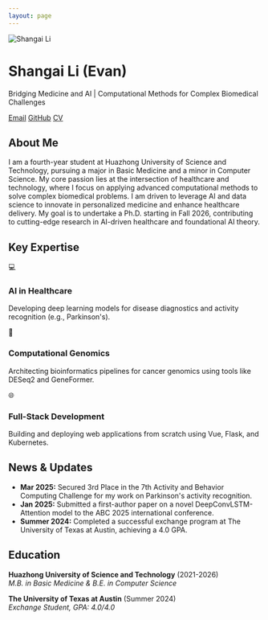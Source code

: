 ```yaml
---
layout: page
---
```


<!-- Hero Section -->
<div class="hero-section fade-in-section">
  <img src="{{ site.url }}/images/lishangai.jpg" alt="Shangai Li" class="floatpic">
  <h1 class="hero-name">Shangai Li (Evan)</h1>
  <p class="hero-tagline">Bridging Medicine and AI | Computational Methods for Complex Biomedical Challenges</p>
  <div class="hero-contact">
    <a href="mailto:{{ site.owner.email }}"><i class="fa fa-fw fa-at"></i> Email</a>
    <a href="https://github.com/{{ site.owner.github }}" target="_blank"><i class="fa fa-fw fa-github"></i> GitHub</a>
    <a href="{{ site.owner.cv }}" target="_blank"><i class="fa fa-fw fa-file-pdf-o"></i> CV</a>
  </div>
</div>

<div class="content-wrapper">

  <!-- About Me Section -->
  <div class="content-card fade-in-section">
    <h2><i class="fa fa-fw fa-user"></i> About Me</h2>
    <p>
      I am a fourth-year student at Huazhong University of Science and Technology, pursuing a major in Basic Medicine and a minor in Computer Science. My core passion lies at the intersection of healthcare and technology, where I focus on applying advanced computational methods to solve complex biomedical problems. I am driven to leverage AI and data science to innovate in personalized medicine and enhance healthcare delivery. My goal is to undertake a Ph.D. starting in Fall 2026, contributing to cutting-edge research in AI-driven healthcare and foundational AI theory.
    </p>
  </div>

  <!-- Key Expertise Section -->
  <div class="content-card fade-in-section">
    <h2><i class="fa fa-fw fa-star"></i> Key Expertise</h2>
    <div class="expertise-grid">
      <div class="expertise-item">
        <div class="icon">💻</div>
        <h3>AI in Healthcare</h3>
        <p>Developing deep learning models for disease diagnostics and activity recognition (e.g., Parkinson's).</p>
      </div>
      <div class="expertise-item">
        <div class="icon">🧬</div>
        <h3>Computational Genomics</h3>
        <p>Architecting bioinformatics pipelines for cancer genomics using tools like DESeq2 and GeneFormer.</p>
      </div>
      <div class="expertise-item">
        <div class="icon">🌐</div>
        <h3>Full-Stack Development</h3>
        <p>Building and deploying web applications from scratch using Vue, Flask, and Kubernetes.</p>
      </div>
    </div>
  </div>

  <!-- News Section -->
  <div class="content-card fade-in-section">
    <h2><i class="fa fa-fw fa-newspaper-o"></i> News & Updates</h2>
    <ul>
        <li><strong>Mar 2025:</strong> Secured 3rd Place in the 7th Activity and Behavior Computing Challenge for my work on Parkinson's activity recognition.</li>
        <li><strong>Jan 2025:</strong> Submitted a first-author paper on a novel DeepConvLSTM-Attention model to the ABC 2025 international conference.</li>
        <li><strong>Summer 2024:</strong> Completed a successful exchange program at The University of Texas at Austin, achieving a 4.0 GPA.</li>
    </ul>
  </div>
  
  <!-- Education Section -->
  <div class="content-card fade-in-section">
      <h2><i class="fa fa-fw fa-graduation-cap"></i> Education</h2>
      <p>
          <strong>Huazhong University of Science and Technology</strong> (2021-2026)<br>
          <em>M.B. in Basic Medicine & B.E. in Computer Science</em>
      </p>
      <p>
          <strong>The University of Texas at Austin</strong> (Summer 2024)<br>
          <em>Exchange Student, GPA: 4.0/4.0</em>
      </p>
  </div>
</div>